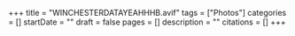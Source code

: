 +++
title = "WINCHESTERDATAYEAHHHB.avif"
tags = ["Photos"]
categories = []
startDate = ""
draft = false
pages = []
description = ""
citations = []
+++
